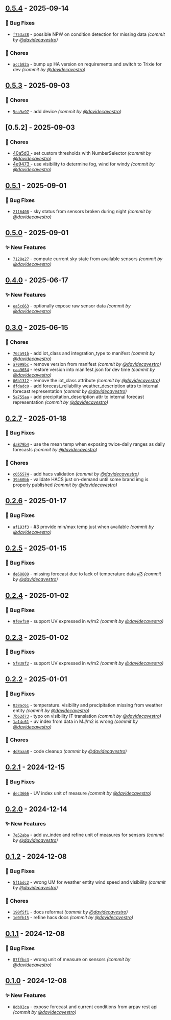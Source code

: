 ## [0.5.4] - 2025-09-14
### :bug: Bug Fixes
- [`f753a38`](https://github.com/davidecavestro/arpa-veneto-weather/commit/f753a38718cfdf9c6a05e97f59fc740efca0d3f8) - possible NPW on condition detection for missing data *(commit by [@davidecavestro](https://github.com/davidecavestro))*

### :wrench: Chores
- [`accb82a`](https://github.com/davidecavestro/arpa-veneto-weather/commit/accb82aacbc5637a380e028158b08039b742f70e) - bump up HA version on requirements and switch to Trixie for dev *(commit by [@davidecavestro](https://github.com/davidecavestro))*


## [0.5.3] - 2025-09-03
### :wrench: Chores
- [`5ca9a97`](https://github.com/davidecavestro/arpa-veneto-weather/commit/5ca9a971b81c7b1eee5b9641c57d5b948ec080e9) - add device *(commit by [@davidecavestro](https://github.com/davidecavestro))*


## [0.5.2] - 2025-09-03
### :wrench: Chores
- [ 40a5d3 ](https://github.com/davidecavestro/arpa-veneto-weather/commit/40a5d3cf5cc8538664134488106f0947aa299fbb) - set custom thresholds with NumberSelector *(commit by [@davidecavestro](https://github.com/davidecavestro))*
- [ 4e9473 ](https://github.com/davidecavestro/arpa-veneto-weather/commit/4e9473f6b200c831d79fd7c6f9ab37a4df379e81) - use visibility to determine fog, wind for windy *(commit by [@davidecavestro](https://github.com/davidecavestro))*


## [0.5.1] - 2025-09-01
### :bug: Bug Fixes
- [`2116408`](https://github.com/davidecavestro/arpa-veneto-weather/commit/211640846471236488f7d588d2c07179a5f38651) - sky status from sensors broken during night *(commit by [@davidecavestro](https://github.com/davidecavestro))*


## [0.5.0] - 2025-09-01
### :sparkles: New Features
- [`7128e27`](https://github.com/davidecavestro/arpa-veneto-weather/commit/7128e2740ae0caf16c7e381344d05372028d3297) - compute current sky state from available sensors *(commit by [@davidecavestro](https://github.com/davidecavestro))*


## [0.4.0] - 2025-06-17
### :sparkles: New Features
- [`ea5c663`](https://github.com/davidecavestro/arpa-veneto-weather/commit/ea5c663d52eeb333f500acfc2fd33ba24936899f) - optionally expose raw sensor data *(commit by [@davidecavestro](https://github.com/davidecavestro))*


## [0.3.0] - 2025-06-15
### :wrench: Chores
- [`76ca91b`](https://github.com/davidecavestro/arpa-veneto-weather/commit/76ca91b7ab6de97e16935c436d6c9cb6092792e4) - add iot_class and integration_type to manifest *(commit by [@davidecavestro](https://github.com/davidecavestro))*
- [`a7098bc`](https://github.com/davidecavestro/arpa-veneto-weather/commit/a7098bc55df3dd196922d2c464e84a41d396d0b1) - remove version from manifest *(commit by [@davidecavestro](https://github.com/davidecavestro))*
- [`caa9654`](https://github.com/davidecavestro/arpa-veneto-weather/commit/caa965413c927dba514f277b4aa020fd189bb7c7) - restore version into manifest.json for dev time *(commit by [@davidecavestro](https://github.com/davidecavestro))*
- [`06b1312`](https://github.com/davidecavestro/arpa-veneto-weather/commit/06b1312643cfe108b4a995048bbb7cebced717c5) - remove the iot_class attribute *(commit by [@davidecavestro](https://github.com/davidecavestro))*
- [`dfdadc0`](https://github.com/davidecavestro/arpa-veneto-weather/commit/dfdadc08e165fbd5d1366bb7629c097bbd691804) - add forecast_reliability weather_description attrs to internal forecast representation *(commit by [@davidecavestro](https://github.com/davidecavestro))*
- [`5a755aa`](https://github.com/davidecavestro/arpa-veneto-weather/commit/5a755aa4da13aac2ed2bebb230c6f4bc7f549b83) - add precipitation_description attr to internal forecast representation *(commit by [@davidecavestro](https://github.com/davidecavestro))*


## [0.2.7] - 2025-01-18
### :bug: Bug Fixes
- [`da879b4`](https://github.com/davidecavestro/arpa-veneto-weather/commit/da879b47cf8469d2151a97769805890b9b3a1f6e) - use the mean temp when exposing twice-daily ranges as daily forecasts *(commit by [@davidecavestro](https://github.com/davidecavestro))*

### :wrench: Chores
- [`c055574`](https://github.com/davidecavestro/arpa-veneto-weather/commit/c0555748d8341148825045302e0e9f6732eedf51) - add hacs validation *(commit by [@davidecavestro](https://github.com/davidecavestro))*
- [`39a60bb`](https://github.com/davidecavestro/arpa-veneto-weather/commit/39a60bb5cee6eded1bb17608f43f9b43dcc68a2f) - validate HACS just on-demand until some brand img is properly published *(commit by [@davidecavestro](https://github.com/davidecavestro))*


## [0.2.6] - 2025-01-17
### :bug: Bug Fixes
- [`af193f3`](https://github.com/davidecavestro/arpa-veneto-weather/commit/af193f33afd715dc549247cab3dac5dde2c135c8) - [#3](https://github.com/davidecavestro/arpa-veneto-weather/pull/3) provide min/max temp just when available *(commit by [@davidecavestro](https://github.com/davidecavestro))*


## [0.2.5] - 2025-01-15
### :bug: Bug Fixes
- [`de68889`](https://github.com/davidecavestro/arpa-veneto-weather/commit/de68889368aaa636515052effa194c450a734271) - missing forecast due to lack of temperature data [#3](https://github.com/davidecavestro/arpa-veneto-weather/pull/3) *(commit by [@davidecavestro](https://github.com/davidecavestro))*


## [0.2.4] - 2025-01-02
### :bug: Bug Fixes
- [`9f0ef59`](https://github.com/davidecavestro/arpa-veneto-weather/commit/9f0ef59a19cfb161ffbd046eec0c76d642f94dec) - support UV expressed in w/m2 *(commit by [@davidecavestro](https://github.com/davidecavestro))*


## [0.2.3] - 2025-01-02
### :bug: Bug Fixes
- [`5f838f2`](https://github.com/davidecavestro/arpa-veneto-weather/commit/5f838f27b2291906860a5a44f9b9db1b57cd8a75) - support UV expressed in w/m2 *(commit by [@davidecavestro](https://github.com/davidecavestro))*


## [0.2.2] - 2025-01-01
### :bug: Bug Fixes
- [`038ac61`](https://github.com/davidecavestro/arpa-veneto-weather/commit/038ac6184440a6c1362b102928df6a57748aeb1a) - temperature. visibility and precipitation missing from weather entity *(commit by [@davidecavestro](https://github.com/davidecavestro))*
- [`7b62d73`](https://github.com/davidecavestro/arpa-veneto-weather/commit/7b62d73605666b362f75cab6a605d4b4e5268467) - typo on visibility IT translation *(commit by [@davidecavestro](https://github.com/davidecavestro))*
- [`1a14c61`](https://github.com/davidecavestro/arpa-veneto-weather/commit/1a14c61f71b688f8f1dc66b7984207b5e1a747af) - uv index from data in MJ/m2 is wrong *(commit by [@davidecavestro](https://github.com/davidecavestro))*

### :wrench: Chores
- [`4d8aaa8`](https://github.com/davidecavestro/arpa-veneto-weather/commit/4d8aaa8de679a356e4a3ba6494f95739234e1a2c) - code cleanup *(commit by [@davidecavestro](https://github.com/davidecavestro))*


## [0.2.1] - 2024-12-15
### :bug: Bug Fixes
- [`dec3666`](https://github.com/davidecavestro/arpa-veneto-weather/commit/dec3666e6213bf6f3db310beab9afb3cb9c053b7) - UV index unit of measure *(commit by [@davidecavestro](https://github.com/davidecavestro))*


## [0.2.0] - 2024-12-14
### :sparkles: New Features
- [`7e52aba`](https://github.com/davidecavestro/arpa-veneto-weather/commit/7e52aba5ffc1192c49b4afa750491fb8aacec123) - add uv_index and refine unit of measures for sensors *(commit by [@davidecavestro](https://github.com/davidecavestro))*


## [0.1.2] - 2024-12-08
### :bug: Bug Fixes
- [`5f1bdc2`](https://github.com/davidecavestro/arpa-veneto-weather/commit/5f1bdc21ec095418037b96c2e8b0f6a5aa145b8f) - wrong UM for weather entity wind speed and visibility *(commit by [@davidecavestro](https://github.com/davidecavestro))*

### :wrench: Chores
- [`190f5f1`](https://github.com/davidecavestro/arpa-veneto-weather/commit/190f5f144aca5088f4c2e8a3344c5c1169b424c9) - docs reformat *(commit by [@davidecavestro](https://github.com/davidecavestro))*
- [`1d0fb15`](https://github.com/davidecavestro/arpa-veneto-weather/commit/1d0fb15d093f2774995ac7f6910eead205e99cce) - refine hacs docs *(commit by [@davidecavestro](https://github.com/davidecavestro))*


## [0.1.1] - 2024-12-08
### :bug: Bug Fixes
- [`87ffbc3`](https://github.com/davidecavestro/arpa-veneto-weather/commit/87ffbc33688db1798c9b012628634f8199da5a91) - wrong unit of measure on sensors *(commit by [@davidecavestro](https://github.com/davidecavestro))*


## [0.1.0] - 2024-12-08
### :sparkles: New Features
- [`8db02ca`](https://github.com/davidecavestro/arpa-veneto-weather/commit/8db02cac3d41bbdf7fda670130e2b22103d8b38f) - expose forecast and current conditions from arpav rest api *(commit by [@davidecavestro](https://github.com/davidecavestro))*

[0.1.0]: https://github.com/davidecavestro/arpa-veneto-weather/compare/0.0.0...0.1.0
[0.1.1]: https://github.com/davidecavestro/arpa-veneto-weather/compare/0.1.0...0.1.1
[0.1.2]: https://github.com/davidecavestro/arpa-veneto-weather/compare/0.1.1...0.1.2
[0.2.0]: https://github.com/davidecavestro/arpa-veneto-weather/compare/0.1.2...0.2.0
[0.2.1]: https://github.com/davidecavestro/arpa-veneto-weather/compare/0.2.0...0.2.1
[0.2.2]: https://github.com/davidecavestro/arpa-veneto-weather/compare/0.2.1...0.2.2
[0.2.3]: https://github.com/davidecavestro/arpa-veneto-weather/compare/0.2.2...0.2.3
[0.2.4]: https://github.com/davidecavestro/arpa-veneto-weather/compare/0.2.3...0.2.4
[0.2.5]: https://github.com/davidecavestro/arpa-veneto-weather/compare/0.2.4...0.2.5
[0.2.6]: https://github.com/davidecavestro/arpa-veneto-weather/compare/0.2.5...0.2.6
[0.2.7]: https://github.com/davidecavestro/arpa-veneto-weather/compare/0.2.6...0.2.7
[0.3.0]: https://github.com/davidecavestro/arpa-veneto-weather/compare/0.2.7...0.3.0
[0.4.0]: https://github.com/davidecavestro/arpa-veneto-weather/compare/0.3.0...0.4.0
[0.5.0]: https://github.com/davidecavestro/arpa-veneto-weather/compare/0.4.0...0.5.0
[0.5.1]: https://github.com/davidecavestro/arpa-veneto-weather/compare/0.5.0...0.5.1
[0.5.3]: https://github.com/davidecavestro/arpa-veneto-weather/compare/0.5.2...0.5.3
[0.5.4]: https://github.com/davidecavestro/arpa-veneto-weather/compare/0.5.3...0.5.4
